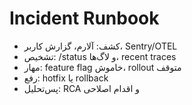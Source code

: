 # Incident Runbook
- کشف: آلارم، گزارش کاربر، Sentry/OTEL
- تشخیص: /status و لاگ‌ها، recent traces
- مهار: feature flag خاموش، rollout متوقف
- رفع: hotfix یا rollback
- پس‌تحلیل: RCA و اقدام اصلاحی
